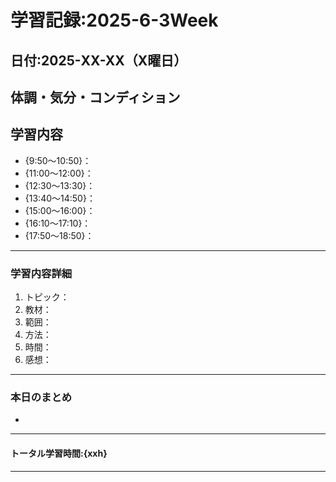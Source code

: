 # 学習記録:2025-6-3Week

## 日付:2025-XX-XX（X曜日）

## 体調・気分・コンディション

## 学習内容
- {9:50〜10:50}：
- {11:00〜12:00}：
- {12:30〜13:30}：
- {13:40〜14:50}：
- {15:00〜16:00}：
- {16:10〜17:10}：
- {17:50〜18:50}：

---

### 学習内容詳細
1. トピック：
1. 教材：
1. 範囲：
1. 方法：
1. 時間：
1. 感想：

---

### 本日のまとめ
- 
---

#### トータル学習時間:{xxh}

---



